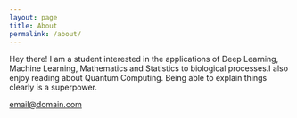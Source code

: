 ```yaml
---
layout: page
title: About
permalink: /about/
---
```


Hey there! I am a student interested in the applications of Deep Learning, Machine Learning, Mathematics and Statistics to biological processes.I also enjoy reading about Quantum Computing. Being able to explain things clearly is a superpower.

[email@domain.com](mailto:tushar.chat192@gmail.com)
